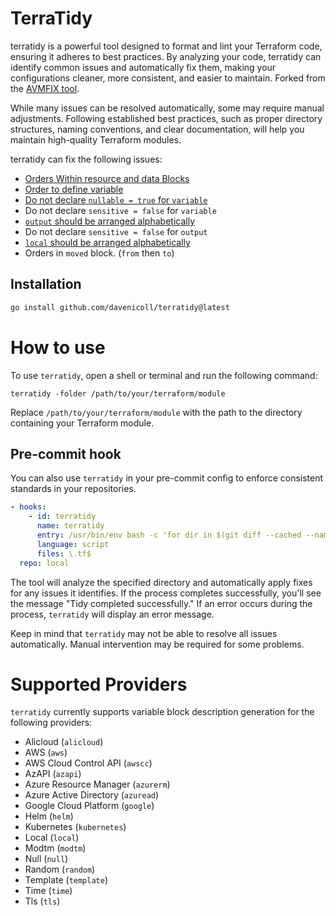 # TerraTidy

terratidy is a powerful tool designed to format and lint your Terraform code, ensuring it adheres to best practices. By analyzing your code, terratidy can identify common issues and automatically fix them, making your configurations cleaner, more consistent, and easier to maintain. Forked from the [AVMFIX tool](https://github.com/lonegunmanb/avmfix).

While many issues can be resolved automatically, some may require manual adjustments. Following established best practices, such as proper directory structures, naming conventions, and clear documentation, will help you maintain high-quality Terraform modules.

terratidy can fix the following issues:

- [Orders Within resource and data Blocks](https://github.com/Azure/terraform-azure-modules/blob/main/codex/logic_code/resource.md#orders-within-resource-and-data-blocks)
- [Order to define variable](https://github.com/Azure/terraform-azure-modules/blob/main/codex/logic_code/variables.tf.md#order-to-define-variable)
- [Do not declare `nullable = true` for `variable`](https://github.com/Azure/terraform-azure-modules/blob/main/codex/logic_code/variables.tf.md#do-not-declare-nullable--true)
- Do not declare `sensitive = false` for `variable`
- [`output` should be arranged alphabetically](https://github.com/Azure/terraform-azure-modules/blob/main/codex/logic_code/outputs.md#output-should-be-arranged-alphabetically)
- Do not declare `sensitive = false` for `output`
- [`local` should be arranged alphabetically](https://github.com/Azure/terraform-azure-modules/blob/main/codex/logic_code/locals.tf.md#local-should-be-arranged-alphabetically)
- Orders in `moved` block. (`from` then `to`)

## Installation

```bash
go install github.com/davenicoll/terratidy@latest
```

# How to use

To use `terratidy`, open a shell or terminal and run the following command:

```shell
terratidy -folder /path/to/your/terraform/module
```

Replace `/path/to/your/terraform/module` with the path to the directory containing your Terraform module.

## Pre-commit hook

You can also use `terratidy` in your pre-commit config to enforce consistent standards in your repositories.

```yaml
- hooks:
    - id: terratidy
      name: terratidy
      entry: /usr/bin/env bash -c 'for dir in $(git diff --cached --name-only --diff-filter=ACM | grep ".tf$" | xargs -n1 dirname | sort -u); do terratidy --folder "$dir"; done'
      language: script
      files: \.tf$
  repo: local
```

The tool will analyze the specified directory and automatically apply fixes for any issues it identifies. If the process completes successfully, you'll see the message "Tidy completed successfully." If an error occurs during the process, `terratidy` will display an error message.

Keep in mind that `terratidy` may not be able to resolve all issues automatically. Manual intervention may be required for some problems.

# Supported Providers

`terratidy` currently supports variable block description generation for the following providers:

- Alicloud (`alicloud`)
- AWS (`aws`)
- AWS Cloud Control API (`awscc`)
- AzAPI (`azapi`)
- Azure Resource Manager (`azurerm`)
- Azure Active Directory (`azuread`)
- Google Cloud Platform (`google`)
- Helm (`helm`)
- Kubernetes (`kubernetes`)
- Local (`local`)
- Modtm (`modtm`)
- Null (`null`)
- Random (`random`)
- Template (`template`)
- Time (`time`)
- Tls (`tls`)
